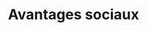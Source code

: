 ---
title: Avantages sociaux
longTitle: 'Avantages sociaux'
tags:
- gccommon
french:
- "[[Benefits]]"
---